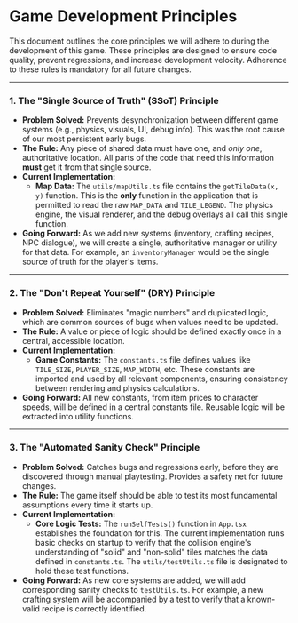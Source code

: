 # Game Development Principles

This document outlines the core principles we will adhere to during the development of this game. These principles are designed to ensure code quality, prevent regressions, and increase development velocity. Adherence to these rules is mandatory for all future changes.

---

### 1. The "Single Source of Truth" (SSoT) Principle

*   **Problem Solved:** Prevents desynchronization between different game systems (e.g., physics, visuals, UI, debug info). This was the root cause of our most persistent early bugs.
*   **The Rule:** Any piece of shared data must have one, and *only one*, authoritative location. All parts of the code that need this information **must** get it from that single source.
*   **Current Implementation:**
    *   **Map Data:** The `utils/mapUtils.ts` file contains the `getTileData(x, y)` function. This is the **only** function in the application that is permitted to read the raw `MAP_DATA` and `TILE_LEGEND`. The physics engine, the visual renderer, and the debug overlays all call this single function.
*   **Going Forward:** As we add new systems (inventory, crafting recipes, NPC dialogue), we will create a single, authoritative manager or utility for that data. For example, an `inventoryManager` would be the single source of truth for the player's items.

---

### 2. The "Don't Repeat Yourself" (DRY) Principle

*   **Problem Solved:** Eliminates "magic numbers" and duplicated logic, which are common sources of bugs when values need to be updated.
*   **The Rule:** A value or piece of logic should be defined exactly once in a central, accessible location.
*   **Current Implementation:**
    *   **Game Constants:** The `constants.ts` file defines values like `TILE_SIZE`, `PLAYER_SIZE`, `MAP_WIDTH`, etc. These constants are imported and used by all relevant components, ensuring consistency between rendering and physics calculations.
*   **Going Forward:** All new constants, from item prices to character speeds, will be defined in a central constants file. Reusable logic will be extracted into utility functions.

---

### 3. The "Automated Sanity Check" Principle

*   **Problem Solved:** Catches bugs and regressions early, before they are discovered through manual playtesting. Provides a safety net for future changes.
*   **The Rule:** The game itself should be able to test its most fundamental assumptions every time it starts up.
*   **Current Implementation:**
    *   **Core Logic Tests:** The `runSelfTests()` function in `App.tsx` establishes the foundation for this. The current implementation runs basic checks on startup to verify that the collision engine's understanding of "solid" and "non-solid" tiles matches the data defined in `constants.ts`. The `utils/testUtils.ts` file is designated to hold these test functions.
*   **Going Forward:** As new core systems are added, we will add corresponding sanity checks to `testUtils.ts`. For example, a new crafting system will be accompanied by a test to verify that a known-valid recipe is correctly identified.

